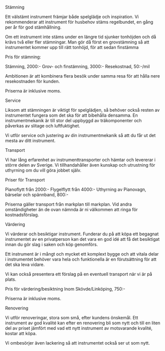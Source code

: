 Stämning

Ett välstämt instrument främjar både spelglädje och inspiration.
Vi rekommenderar att instrument för husbehov stäms regelbundet, en gång per år för god stämhållning.

Om ett instrument inte stäms under en längre tid sjunker tonhöjden och då krävs två eller fler stämningar. Man gör då först en grovstämning så att instrumentet kommer upp till rätt tonhöjd, för att sedan finstämma

Pris för stämning:

Stämning, 2000:-
Grov- och finstämning, 3000:-
Resekostnad, 50:-/mil

Ambitionen är att kombinera flera besök under samma resa för att hålla nere resekostnaden för kunden.

Priserna är inklusive moms.

Service

Liksom att stämningen är viktigt för spelglädjen, så behöver också resten av instrumentet fungera som det ska för att bibehålla densamma.
En instrumentmekanik är till stor del uppbyggd av träkomponenter och påverkas av slitage och luftfuktighet.

Vi utför service och justering av din instrumentmekanik så att du får ut det mesta av ditt instrument.

Transport

Vi har lång erfarenhet av instrumenttransporter och hämtar och levererar i större delen av Sverige.
Vi tillhandahåller även kunskap och utrustning för uthyrning om du vill göra jobbet själv.

Priser för Transport

Pianoflytt från 2000:-
Flygelflytt från 4000:-
Uthyrning av Pianovagn, bärselar och spännband, 800:-

Priserna gäller transport från markplan till markplan. Vid andra omständigheter än de ovan nämnda är ni välkommen att ringa för kostnadsförslag.

Värdering

Vi värderar och besiktigar instrument.
Funderar du på att köpa ett begagnat instrumentet av en privatperson kan det vara en god idé att få det besiktigat innan du gör slag i saken och köp genomförs.

Ett instrument är i mångt och mycket ett komplext bygge och att vitala delar i instrumentet behöver vara hela och funktionella är en förutsättning för att det ska leva vidare.

Vi kan också presentera ett förslag på en eventuell transport när vi är på plats.

Pris för värdering/besiktning
Inom Skövde/Linköping, 750:-

Priserna är inklusive moms.

Renovering

Vi utför renoveringar, stora som små, efter kundens önskemål.
Ett instrument av god kvalité kan efter en renovering bli som nytt och till en liten del av priset jämfört med vad ett nytt instrument av motsvarande kvalité, kostar att köpa.

Vi ombesörjer även lackering så att instrumentet också ser ut som nytt.
